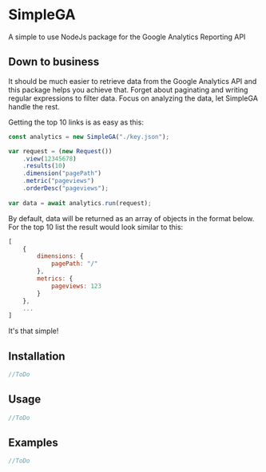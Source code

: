 # SimpleGA
A simple to use NodeJs package for the Google Analytics Reporting API

## Down to business
It should be much easier to retrieve data from the Google Analytics API and this package helps you achieve that. Forget about paginating and writing regular expressions to filter data. Focus on analyzing the data, let SimpleGA handle the rest.

Getting the top 10 links is as easy as this:

```JavaScript
const analytics = new SimpleGA("./key.json");

var request = (new Request())
	.view(12345678)
	.results(10)
	.dimension("pagePath")
	.metric("pageviews")
	.orderDesc("pageviews");
	
var data = await analytics.run(request);
```	

By default, data will be returned as an array of objects in the format below. For the top 10 list the result would look similar to this:

```JavaScript
[
	{
		dimensions: {
			pagePath: "/"
		},
		metrics: {
			pageviews: 123
		}
	},
	...
]
```
It's that simple!
## Installation
```JavaScript
//ToDo
```
## Usage
```JavaScript
//ToDo
```
## Examples
```JavaScript
//ToDo
```
